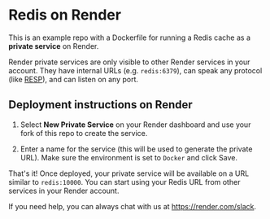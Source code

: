 # Redis on Render

This is an example repo with a Dockerfile for running a Redis cache as a **private service** on Render.

Render private services are only visible to other Render services in your account. They have internal URLs (e.g. `redis:6379`), can speak any protocol (like [RESP](https://redis.io/topics/protocol)), and can listen on any port.

## Deployment instructions on Render
1. Select **New Private Service** on your Render dashboard and use your fork of this repo to create the service.

2. Enter a name for the service (this will be used to generate the private URL). Make sure the environment is set to `Docker` and click Save.

That's it! Once deployed, your private service will be available on a URL similar to `redis:10000`. You can start using your Redis URL from other services in your Render account.

If you need help, you can always chat with us at https://render.com/slack.
